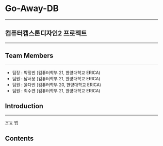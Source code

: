 # Go-Away-DB

---

## 컴퓨터캡스톤디자인2 프로젝트 

---

## Team Members

---

- 팀장 : 박정빈 (컴퓨터학부 21, 한양대학교 ERICA)
- 팀원 : 남서용 (컴퓨터학부 21, 한양대학교 ERICA)
- 팀원 : 윤다빈 (컴퓨터학부 20, 한양대학교 ERICA)
- 팀원 : 최수연 (컴퓨터학부 21, 한양대학교 ERICA)

## Introduction

---

운동 앱

## Contents
